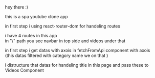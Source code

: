 hey there  :) 

this is a spa youtube clone app 

in first step i using react-router-dom  for handeling routes


i have 4 routes in this app  
in "/" path you see navbar in top side  and videos under that 

in first step i get datas with axois in fetchFromApi component with axois (this datas filtered with category name we on that )

i distructure that datas for handeling title in this page and pass these to Videos Component 

